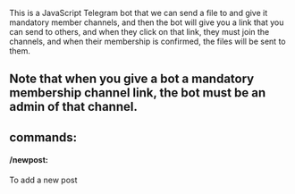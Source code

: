 This is a JavaScript Telegram bot that we can send a file to and give it mandatory member channels, and then the bot will give you a link that you can send to others, and when they click on that link, they must join the channels, and when their membership is confirmed, the files will be sent to them.


<h2>Note that when you give a bot a mandatory membership channel link, the bot must be an admin of that channel.</h2>

<h2>commands:</h2>
<h4>/newpost:</h4><p>To add a new post</p>
